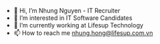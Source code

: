 - 👋 Hi, I’m Nhung Nguyen - IT Recruiter
- 👀 I’m interested in IT Software Candidates
- 🌱 I’m currently working at Lifesup Technology
- 📫 How to reach me nhung.hong@lifesup.com.vn

<!---
Nhungnguyen0303/Nhungnguyen0303 is a ✨ special ✨ repository because its `README.md` (this file) appears on your GitHub profile.
You can click the Preview link to take a look at your changes.
--->
